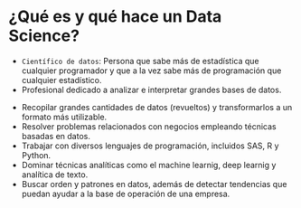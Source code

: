 # ¿Qué es y qué hace un Data Science?
* `Científico de datos`: Persona que sabe más de estadística que cualquier programador y que a la vez sabe más de programación que cualquier estadístico.
* Profesional dedicado a analizar e interpretar grandes bases de datos.
- Recopilar grandes cantidades de datos (revueltos) y transformarlos a un formato más utilizable.
- Resolver problemas relacionados con negocios empleando técnicas basadas en datos.
- Trabajar con diversos lenguajes de programación, incluidos SAS, R y Python.
- Dominar técnicas analíticas como el machine learnig, deep learnig y analítica de texto.
- Buscar orden y patrones en datos, además  de detectar tendencias que puedan ayudar a la base de operación de una empresa.
